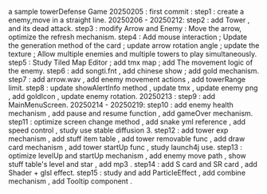 a sample towerDefense Game
20250205 : first commit :
    step1 : create a enemy,move in a straight line.
20250206 - 20250212: 
    step2 : add Tower , and its dead attack.
    step3 : modify Arrow and Enemy : Move the arrow, optimize the refresh mechanism.
    step4 : Add mouse interaction ; Update the generation method of the card ; update arrow rotation angle ; update the texture ; Allow multiple enemies and multiple towers to play simultaneously.
    step5 : Study Tiled Map Editor ; add tmx map ; add The movement logic of the enemy.
    step6 : add songti.fnt , add chinese show ; add gold mechanism.
    step7 : add arrow.wav , add enemy movement actions , add towerRange limit.
    step8 : update showAlertInfo method , update tmx , update enemy png , add goldIcon , update enemy rotation.
20250213 :
    step9 : add MainMenuScreen.
20250214 - 20250219:
    step10 : add enemy health mechanism , add pause and resume function , add gameOver mechanism.
    step11 : optimize screen change method , add snake yml reference , add speed control , study use stable diffusion 3.
    step12 : add tower exp mechanism , add stuff item table , add tower removable func , add draw card mechanism , add tower startUp func , study launch4j use. 
    step13 : optimize levelUp and startUp mechanism , add enemy move path , show stuff table's level and star , add mp3 .
    step14 : add S card and SR card , add Shader + glsl effect.
    step15 : study and add ParticleEffect , add combine mechanism , add Tooltip component .